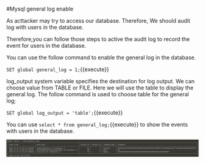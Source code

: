 #Mysql general log enable

As acttacker may try to access our database. Therefore, We should audit log with users in the database. 

Therefore,you can follow those steps to active the audit log to record the event for users in the database.

You can use the follow command to enable the general log in the database.

`SET global general_log = 1;`{{execute}}
 
log_output system variable specifies the destination for log output. We can choose value from TABLE or FILE. Here we will use the table to display the general log. The follow command is used to choose table for the general log;

`SET global log_output = 'table';`{{execute}} 

You can use `select * from general_log;`{{execute}} to show the events with users in the database.

![gpgen1](./assets/gpgen1.png)





